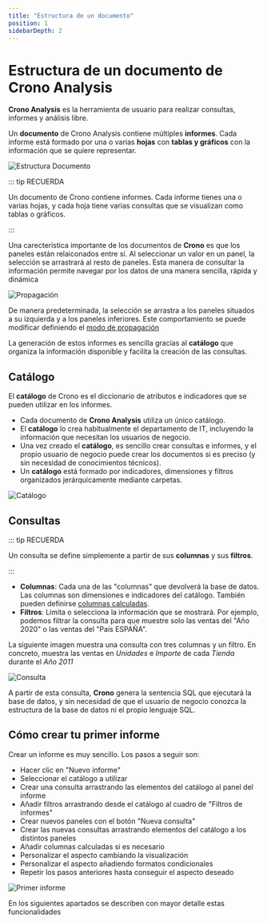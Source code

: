 ```yaml
---
title: "Estructura de un documento"
position: 1
sidebarDepth: 2
---
```


# Estructura de un documento de Crono Analysis

**Crono Analysis** es la herramienta de usuario para realizar consultas, informes y análisis libre. 

Un **documento** de Crono Analysis contiene múltiples **informes**. Cada informe está formado por una o varias **hojas** con **tablas y gráficos** con la información que se quiere representar.


![Estructura Documento](/images/analysis/EstructuraDocumento.png)

::: tip RECUERDA

Un documento de Crono contiene informes. Cada informe tienes una o varias hojas, y cada hoja tiene varias consultas que se visualizan como tablas o gráficos.

:::

Una carecterística importante de los documentos de **Crono** es que los paneles están relaiconados entre sí. Al seleccionar un valor en un panel, la selección se arrastrará al resto de paneles. Esta manera de consultar la información permite navegar por los datos de una manera sencilla, rápida y dinámica

![Propagación](/images/analysis/Propagacion.png)

De manera predeterminada, la selección se arrastra a los paneles situados a su izquierda y a los paneles inferiores. Este comportamiento se puede modificar definiendo el [modo de propagación](#modo-de-propagacion)

La generación de estos informes es sencilla gracias al **catálogo** que organiza la información disponible y facilita la creación de las consultas.

## Catálogo

El **catálogo** de Crono es el diccionario de atributos e indicadores que se pueden utilizar en los informes. 

- Cada documento de **Crono Analysis** utiliza un único catálogo.
- El **catálogo** lo crea habitualmente el departamento de IT, incluyendo la información que necesitan los usuarios de negocio.
- Una vez creado el **catálogo**, es sencillo crear consultas e informes, y el propio usuario de negocio puede crear los documentos si es preciso (y sin necesidad de conocimientos técnicos).
- Un **catálogo** está formado por indicadores, dimensiones y filtros organizados jerárquicamente mediante carpetas.


![Catálogo](/images/analysis/Catalogo.png)


## Consultas

::: tip RECUERDA

Un consulta se define simplemente a partir de sus **columnas** y sus **filtros**.

:::

- **Columnas**: Cada una de las "columnas" que devolverá la base de datos. Las columnas son dimensiones e indicadores del catálogo. También pueden definirse [columnas calculadas](#columnas-calculadas).
- **Filtros**: Limita o selecciona la información que se mostrará. Por ejemplo, podemos filtrar la consulta para que muestre solo las ventas del "Año 2020" o las ventas del "País ESPAÑA".

La siguiente imagen muestra una consulta con tres columnas y un filtro. En concreto, muestra las ventas en *Unidades* e *Importe* de cada *Tienda* durante el *Año 2011*

![Consulta](/images/analysis/Consulta.png)

A partir de esta consulta, **Crono** genera la sentencia SQL que ejecutará la base de datos, y sin necesidad de que el usuario de negocio conozca la estructura de la base de datos ni el propio lenguaje SQL.


## Cómo crear tu primer informe

Crear un informe es muy sencillo. Los pasos a seguir son:

- Hacer clic en "Nuevo informe" 
- Seleccionar el catálogo a utilizar
- Crear una consulta arrastrando las elementos del catálogo al panel del informe
- Añadir filtros arrastrando desde el catálogo al cuadro de "Filtros de informes"
- Crear nuevos paneles con el botón "Nueva consulta"
- Crear las nuevas consultas arrastrando elementos del catálogo a los distintos paneles
- Añadir columnas calculadas si es necesario
- Personalizar el aspecto cambiando la visualización
- Personalizar el aspecto añadiendo formatos condicionales
- Repetir los pasos anteriores hasta conseguir el aspecto deseado

![Primer informe](/images/analysis/primerinforme.gif)

En los siguientes apartados se describen con mayor detalle estas funcionalidades